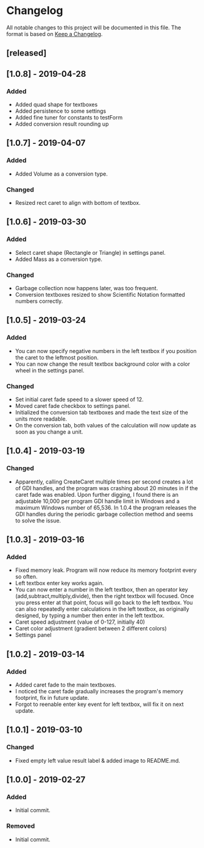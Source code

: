 # Changelog
All notable changes to this project will be documented in this file.
The format is based on [Keep a Changelog](https://keepachangelog.com/en/1.0.0/).

## [released]

## [1.0.8] - 2019-04-28
### Added
- Added quad shape for textboxes
- Added persistence to some settings
- Added fine tuner for constants to testForm
- Added conversion result rounding up

## [1.0.7] - 2019-04-07
### Added
- Added Volume as a conversion type.

### Changed
- Resized rect caret to align with bottom of textbox.

## [1.0.6] - 2019-03-30
### Added
- Select caret shape (Rectangle or Triangle) in settings panel.
- Added Mass as a conversion type.

### Changed
- Garbage collection now happens later, was too frequent.
- Conversion textboxes resized to show Scientific Notation formatted numbers correctly.

## [1.0.5] - 2019-03-24
### Added
- You can now specify negative numbers in the left textbox if you position the caret to the leftmost position.
- You can now change the result textbox background color with a color wheel in the settings panel.

### Changed
- Set initial caret fade speed to a slower speed of 12.
- Moved caret fade checkbox to settings panel.
- Initialized the conversion tab textboxes and made the text size of the units more readable.
- On the conversion tab, both values of the calculation will now update as soon as you change a unit.

## [1.0.4] - 2019-03-19
### Changed
- Apparently, calling CreateCaret multiple times per second creates a lot of GDI handles, and the program was crashing about 20 minutes in if the caret fade was enabled. Upon further digging, I found there is an adjustable 10,000 per program GDI handle limit in Windows and a maximum Windows number of 65,536. In 1.0.4 the program releases the GDI handles during the periodic garbage collection method and seems to solve the issue.

## [1.0.3] - 2019-03-16
### Added
- Fixed memory leak. Program will now reduce its memory footprint every so often.
- Left textbox enter key works again.
- You can now enter a number in the left textbox, then an operator key (add,subtract,multiply,divide), then the right textbox will focused. Once you press enter at that point, focus will go back to the left textbox. You can also repeatedly enter calculations in the left textbox, as originally designed, by typing a number then enter in the left textbox.
- Caret speed adjustment (value of 0-127, initially 40)
- Caret color adjustment (gradient between 2 different colors)
- Settings panel

## [1.0.2] - 2019-03-14
### Added
- Added caret fade to the main textboxes.
- I noticed the caret fade gradually increases the program's memory footprint, fix in future update.
- Forgot to reenable enter key event for left textbox, will fix it on next update.

## [1.0.1] - 2019-03-10
### Changed
- Fixed empty left value result label & added image to README.md.

## [1.0.0] - 2019-02-27
### Added
- Initial commit.

### Removed
- Initial commit.
